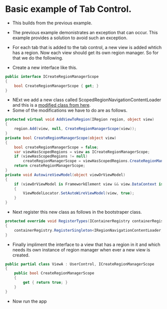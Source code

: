 # Basic example of Tab Control. 
- This builds from the previous example. 
- The previous example demonistrates an exception that can occur. This example provides a solution to avoid such an exception.
- For each tab that is added to the tab control, a new view is added whtich has a region. Now each view should get its own region manager. So for that we do the following.

- Create a new interface like this.

```cs
public interface ICreateRegionManagerScope
{
    bool CreateRegionManagerScope { get; }
}
```    

- NExt we add a new class called ScopedRegionNavigationContentLoader and this is a [modified class from here](https://github.com/PrismLibrary/Prism/blob/master/src/Wpf/Prism.Wpf/Regions/RegionNavigationContentLoader.cs).
- Some of the modifications we have to do are as follows.



```cs
protected virtual void AddViewToRegion(IRegion region, object view)
{
    region.Add(view, null, CreateRegionManagerScope(view));
}
private bool CreateRegionManagerScope(object view)
{
    bool createRegionManagerScope = false;
    var viewHasScopedRegions = view as ICreateRegionManagerScope;
    if (viewHasScopedRegions != null)
        createRegionManagerScope = viewHasScopedRegions.CreateRegionManagerScope;
    return createRegionManagerScope;
}
private void AutowireViewModel(object viewOrViewModel)
{
    if (viewOrViewModel is FrameworkElement view && view.DataContext is null && ViewModelLocator.GetAutoWireViewModel(view) is null)
    {
        ViewModelLocator.SetAutoWireViewModel(view, true);
    }
}
```
- Next register this new class as follows in the bootstraper class.

```cs
protected override void RegisterTypes(IContainerRegistry containerRegistry)
{
    containerRegistry.RegisterSingleton<IRegionNavigationContentLoader, ScopedRegionNavigationContentLoader>();
}
```

- Finally impliment the interface to a view that has a region in it and which needs its own instance of region manager when ever a new view is created.

```cs
public partial class ViewA : UserControl, ICreateRegionManagerScope
{
    public bool CreateRegionManagerScope
    {
        get { return true; }
    }
}
```
- Now run the app